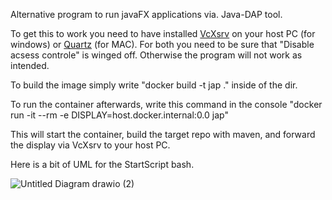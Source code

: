 Alternative program to run javaFX applications via. Java-DAP tool.

To get this to work you need to have installed [VcXsrv](https://sourceforge.net/projects/vcxsrv/) on your host PC (for windows) or [Quartz](https://www.xquartz.org) (for MAC). For both you need to be sure that "Disable acsess controle" is winged off. Otherwise the program will not work as intended.

To build the image simply write "docker build -t jap ." inside of the dir. 

To run the container afterwards, write this command in the console "docker run -it --rm -e DISPLAY=host.docker.internal:0.0 jap"

This will start the container, build the target repo with maven, and forward the display via VcXsrv to your host PC.

Here is a bit of UML for the StartScript bash.

![Untitled Diagram drawio (2)](https://github.com/tblautenberg/JavaFX-DAP/assets/109878505/d72ff459-9e4e-43c2-8cc1-13ea8e525bf2)
